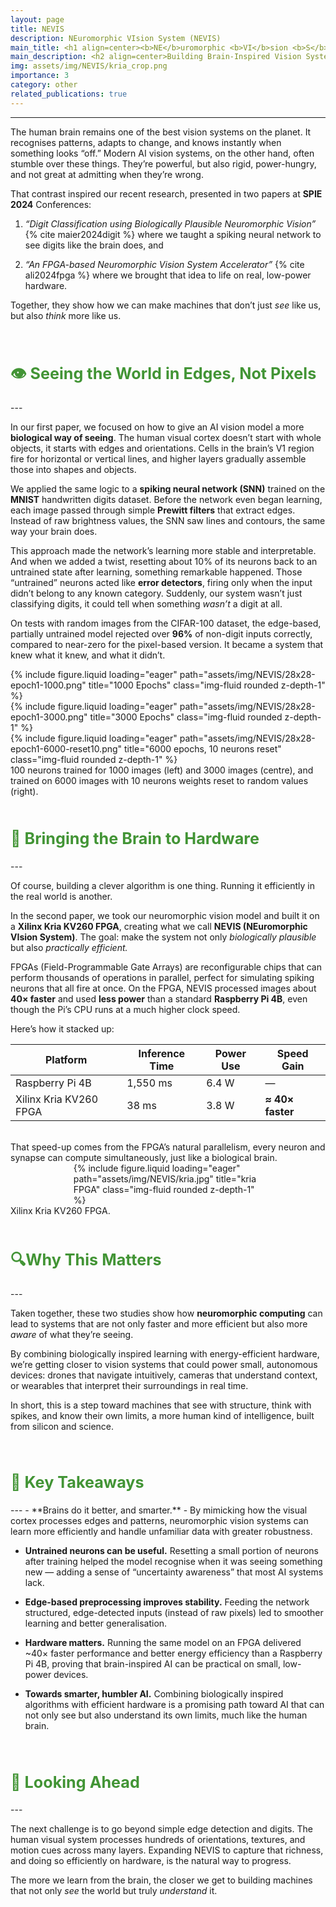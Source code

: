```yaml
---
layout: page
title: NEVIS
description: NEuromorphic VIsion System (NEVIS)
main_title: <h1 align=center><b>NE</b>uromorphic <b>VI</b>sion <b>S</b>ystem (<b>NEVIS</b>)</h1><hr>
main_description: <h2 align=center>Building Brain-Inspired Vision Systems That See, and Think, Like We Do</h2>
img: assets/img/NEVIS/kria_crop.png
importance: 3
category: other
related_publications: true
---
```

<style>
h2   {
     color: #429435;
     font-size:180%;
     }
</style>

---
The human brain remains one of the best vision systems on the planet. It recognises patterns, adapts to change, and knows instantly when something looks “off.” Modern AI vision systems, on the other hand, often stumble over these things. They’re powerful, but also rigid, power-hungry, and not great at admitting when they’re wrong.

That contrast inspired our recent research, presented in two papers at **SPIE 2024** Conferences:

1. _“Digit Classification using Biologically Plausible Neuromorphic Vision”_ {% cite  maier2024digit %} where we taught a spiking neural network to see digits like the brain does, and

2. _“An FPGA-based Neuromorphic Vision System Accelerator”_ {% cite ali2024fpga %} where we brought that idea to life on real, low-power hardware.


Together, they show how we can make machines that don’t just _see_ like us, but also _think_ more like us.

<br>
<h2> 👁️ Seeing the World in Edges, Not Pixels</h2>
---

In our first paper, we focused on how to give an AI vision model a more **biological way of seeing**. The human visual cortex doesn’t start with whole objects, it starts with edges and orientations. Cells in the brain’s V1 region fire for horizontal or vertical lines, and higher layers gradually assemble those into shapes and objects.

We applied the same logic to a **spiking neural network (SNN)** trained on the **MNIST** handwritten digits dataset. Before the network even began learning, each image passed through simple **Prewitt filters** that extract edges. Instead of raw brightness values, the SNN saw lines and contours, the same way your brain does.

This approach made the network’s learning more stable and interpretable. And when we added a twist, resetting about 10% of its neurons back to an untrained state after learning, something remarkable happened. Those “untrained” neurons acted like **error detectors**, firing only when the input didn’t belong to any known category. Suddenly, our system wasn’t just classifying digits, it could tell when something _wasn’t_ a digit at all.

On tests with random images from the CIFAR-100 dataset, the edge-based, partially untrained model rejected over **96%** of non-digit inputs correctly, compared to near-zero for the pixel-based version. It became a system that knew what it knew, and what it didn’t.


<div class="row">
    <div class="col-sm mt-3 mt-md-0">
        {% include figure.liquid loading="eager" path="assets/img/NEVIS/28x28-epoch1-1000.png" title="1000 Epochs" class="img-fluid rounded z-depth-1" %}
    </div>
    <div class="col-sm mt-3 mt-md-0">
        {% include figure.liquid loading="eager" path="assets/img/NEVIS/28x28-epoch1-3000.png" title="3000 Epochs" class="img-fluid rounded z-depth-1" %}
    </div>
    <div class="col-sm mt-3 mt-md-0">
        {% include figure.liquid loading="eager" path="assets/img/NEVIS/28x28-epoch1-6000-reset10.png" title="6000 epochs, 10 neurons reset" class="img-fluid rounded z-depth-1" %}
    </div>
</div>
<div class="caption">
100 neurons trained for 1000 images (left) and 3000 images (centre), and trained on 6000 images with 10 neurons weights reset to random values (right).
</div>


<br>
<h2>🧠 Bringing the Brain to Hardware</h2>
---

Of course, building a clever algorithm is one thing. Running it efficiently in the real world is another.

In the second paper, we took our neuromorphic vision model and built it on a **Xilinx Kria KV260 FPGA**, creating what we call **NEVIS (NEuromorphic VIsion System)**. The goal: make the system not only _biologically plausible_ but also _practically efficient._

FPGAs (Field-Programmable Gate Arrays) are reconfigurable chips that can perform thousands of operations in parallel, perfect for simulating spiking neurons that all fire at once. On the FPGA, NEVIS processed images about **40× faster** and used **less power** than a standard **Raspberry Pi 4B**, even though the Pi’s CPU runs at a much higher clock speed.

Here’s how it stacked up:

<div align=center markdown=1>

|Platform|Inference Time|Power Use|Speed Gain|
|---|---|---|---|
|Raspberry Pi 4B|1,550 ms|6.4 W|—|
|Xilinx Kria KV260 FPGA|38 ms|3.8 W|**≈ 40× faster**|

</div>

<br>
That speed-up comes from the FPGA’s natural parallelism, every neuron and synapse can compute simultaneously, just like a biological brain.

<div style="padding-left:20%; padding-right:20%;">
    <div class="col-sm mt-3 mt-md-0">
        {% include figure.liquid loading="eager" path="assets/img/NEVIS/kria.jpg" title="kria FPGA" class="img-fluid rounded z-depth-1" %}
    </div>
</div>
<div class="caption">
Xilinx Kria KV260 FPGA.
</div>

<br>
<h2>🔍Why This Matters</h2>
---

Taken together, these two studies show how **neuromorphic computing** can lead to systems that are not only faster and more efficient but also more _aware_ of what they’re seeing.

By combining biologically inspired learning with energy-efficient hardware, we’re getting closer to vision systems that could power small, autonomous devices: drones that navigate intuitively, cameras that understand context, or wearables that interpret their surroundings in real time.

In short, this is a step toward machines that see with structure, think with spikes, and know their own limits, a more human kind of intelligence, built from silicon and science.

<br>

<h2>🔑 Key Takeaways</h2>
---
- **Brains do it better, and smarter.** - By mimicking how the visual cortex processes edges and patterns, neuromorphic vision systems can learn more efficiently and handle unfamiliar data with greater robustness.

- **Untrained neurons can be useful.** Resetting a small portion of neurons after training helped the model recognise when it was seeing something new — adding a sense of “uncertainty awareness” that most AI systems lack.

- **Edge-based preprocessing improves stability.** Feeding the network structured, edge-detected inputs (instead of raw pixels) led to smoother learning and better generalisation.

- **Hardware matters.** Running the same model on an FPGA delivered ~40× faster performance and better energy efficiency than a Raspberry Pi 4B, proving that brain-inspired AI can be practical on small, low-power devices.

- **Towards smarter, humbler AI.** Combining biologically inspired algorithms with efficient hardware is a promising path toward AI that can not only see but also understand its own limits, much like the human brain.

<br>

<h2>🚀 Looking Ahead</h2>
---

The next challenge is to go beyond simple edge detection and digits. The human visual system processes hundreds of orientations, textures, and motion cues across many layers. Expanding NEVIS to capture that richness, and doing so efficiently on hardware, is the natural way to progress.

The more we learn from the brain, the closer we get to building machines that not only _see_ the world but truly _understand_ it.
<br>
<br>

